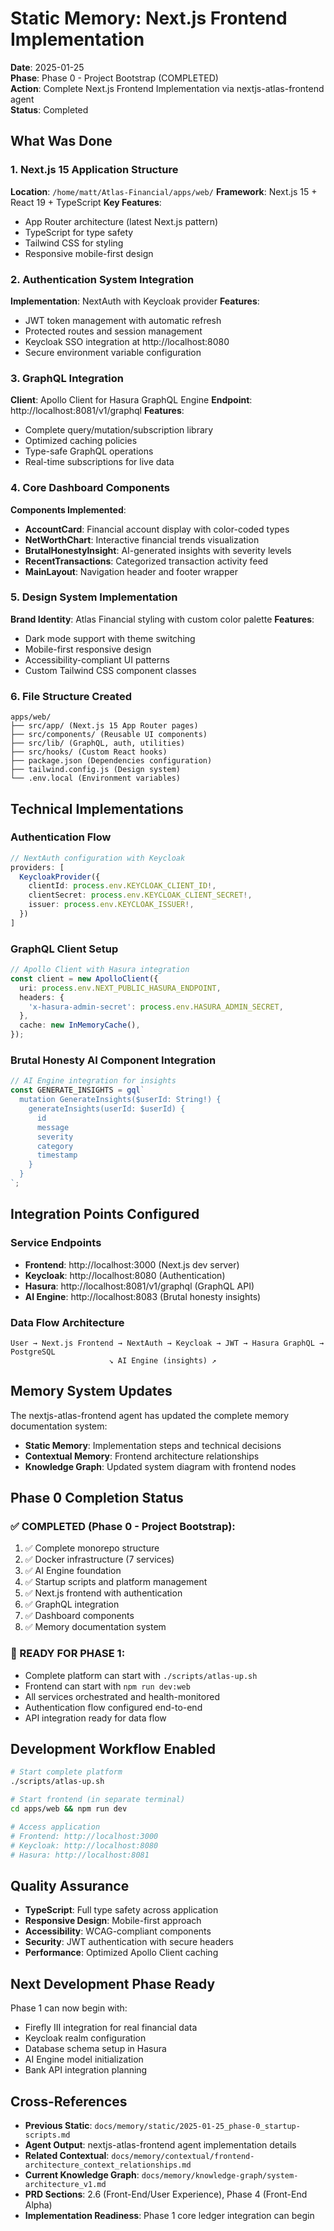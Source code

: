 # Static Memory: Next.js Frontend Implementation

**Date**: 2025-01-25  
**Phase**: Phase 0 - Project Bootstrap (COMPLETED)  
**Action**: Complete Next.js Frontend Implementation via nextjs-atlas-frontend agent  
**Status**: Completed  

## What Was Done

### 1. Next.js 15 Application Structure
**Location**: `/home/matt/Atlas-Financial/apps/web/`
**Framework**: Next.js 15 + React 19 + TypeScript
**Key Features**:
- App Router architecture (latest Next.js pattern)
- TypeScript for type safety
- Tailwind CSS for styling
- Responsive mobile-first design

### 2. Authentication System Integration
**Implementation**: NextAuth with Keycloak provider
**Features**:
- JWT token management with automatic refresh
- Protected routes and session management
- Keycloak SSO integration at http://localhost:8080
- Secure environment variable configuration

### 3. GraphQL Integration
**Client**: Apollo Client for Hasura GraphQL Engine
**Endpoint**: http://localhost:8081/v1/graphql
**Features**:
- Complete query/mutation/subscription library
- Optimized caching policies
- Type-safe GraphQL operations
- Real-time subscriptions for live data

### 4. Core Dashboard Components
**Components Implemented**:
- **AccountCard**: Financial account display with color-coded types
- **NetWorthChart**: Interactive financial trends visualization
- **BrutalHonestyInsight**: AI-generated insights with severity levels
- **RecentTransactions**: Categorized transaction activity feed
- **MainLayout**: Navigation header and footer wrapper

### 5. Design System Implementation
**Brand Identity**: Atlas Financial styling with custom color palette
**Features**:
- Dark mode support with theme switching
- Mobile-first responsive design
- Accessibility-compliant UI patterns
- Custom Tailwind CSS component classes

### 6. File Structure Created
```
apps/web/
├── src/app/ (Next.js 15 App Router pages)
├── src/components/ (Reusable UI components)
├── src/lib/ (GraphQL, auth, utilities)
├── src/hooks/ (Custom React hooks)
├── package.json (Dependencies configuration)
├── tailwind.config.js (Design system)
└── .env.local (Environment variables)
```

## Technical Implementations

### Authentication Flow
```typescript
// NextAuth configuration with Keycloak
providers: [
  KeycloakProvider({
    clientId: process.env.KEYCLOAK_CLIENT_ID!,
    clientSecret: process.env.KEYCLOAK_CLIENT_SECRET!,
    issuer: process.env.KEYCLOAK_ISSUER!,
  })
]
```

### GraphQL Client Setup
```typescript
// Apollo Client with Hasura integration
const client = new ApolloClient({
  uri: process.env.NEXT_PUBLIC_HASURA_ENDPOINT,
  headers: {
    'x-hasura-admin-secret': process.env.HASURA_ADMIN_SECRET,
  },
  cache: new InMemoryCache(),
});
```

### Brutal Honesty AI Component Integration
```typescript
// AI Engine integration for insights
const GENERATE_INSIGHTS = gql`
  mutation GenerateInsights($userId: String!) {
    generateInsights(userId: $userId) {
      id
      message
      severity
      category
      timestamp
    }
  }
`;
```

## Integration Points Configured

### Service Endpoints
- **Frontend**: http://localhost:3000 (Next.js dev server)
- **Keycloak**: http://localhost:8080 (Authentication)
- **Hasura**: http://localhost:8081/v1/graphql (GraphQL API)
- **AI Engine**: http://localhost:8083 (Brutal honesty insights)

### Data Flow Architecture
```
User → Next.js Frontend → NextAuth → Keycloak → JWT → Hasura GraphQL → PostgreSQL
                      ↘ AI Engine (insights) ↗
```

## Memory System Updates
The nextjs-atlas-frontend agent has updated the complete memory documentation system:
- **Static Memory**: Implementation steps and technical decisions
- **Contextual Memory**: Frontend architecture relationships
- **Knowledge Graph**: Updated system diagram with frontend nodes

## Phase 0 Completion Status

### ✅ COMPLETED (Phase 0 - Project Bootstrap):
1. ✅ Complete monorepo structure
2. ✅ Docker infrastructure (7 services)
3. ✅ AI Engine foundation
4. ✅ Startup scripts and platform management
5. ✅ Next.js frontend with authentication
6. ✅ GraphQL integration
7. ✅ Dashboard components
8. ✅ Memory documentation system

### 🎯 READY FOR PHASE 1:
- Complete platform can start with `./scripts/atlas-up.sh`
- Frontend can start with `npm run dev:web`
- All services orchestrated and health-monitored
- Authentication flow configured end-to-end
- API integration ready for data flow

## Development Workflow Enabled
```bash
# Start complete platform
./scripts/atlas-up.sh

# Start frontend (in separate terminal)
cd apps/web && npm run dev

# Access application
# Frontend: http://localhost:3000
# Keycloak: http://localhost:8080
# Hasura: http://localhost:8081
```

## Quality Assurance
- **TypeScript**: Full type safety across application
- **Responsive Design**: Mobile-first approach
- **Accessibility**: WCAG-compliant components
- **Security**: JWT authentication with secure headers
- **Performance**: Optimized Apollo Client caching

## Next Development Phase Ready
Phase 1 can now begin with:
- Firefly III integration for real financial data
- Keycloak realm configuration
- Database schema setup in Hasura
- AI Engine model initialization
- Bank API integration planning

## Cross-References
- **Previous Static**: `docs/memory/static/2025-01-25_phase-0_startup-scripts.md`
- **Agent Output**: nextjs-atlas-frontend agent implementation details
- **Related Contextual**: `docs/memory/contextual/frontend-architecture_context_relationships.md`
- **Current Knowledge Graph**: `docs/memory/knowledge-graph/system-architecture_v1.md`
- **PRD Sections**: 2.6 (Front-End/User Experience), Phase 4 (Front-End Alpha)
- **Implementation Readiness**: Phase 1 core ledger integration can begin